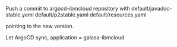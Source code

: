 Push a commit to argocd-ibmcloud repository
with 
default/javadoc-stable.yaml
default/p2stable.yaml
default/resources.yaml

pointing to the new version.   

Let ArgoCD sync, application = galasa-ibmcloud
